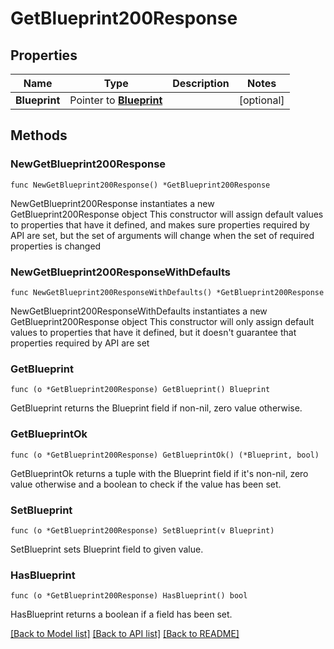# GetBlueprint200Response

## Properties

Name | Type | Description | Notes
------------ | ------------- | ------------- | -------------
**Blueprint** | Pointer to [**Blueprint**](Blueprint.md) |  | [optional] 

## Methods

### NewGetBlueprint200Response

`func NewGetBlueprint200Response() *GetBlueprint200Response`

NewGetBlueprint200Response instantiates a new GetBlueprint200Response object
This constructor will assign default values to properties that have it defined,
and makes sure properties required by API are set, but the set of arguments
will change when the set of required properties is changed

### NewGetBlueprint200ResponseWithDefaults

`func NewGetBlueprint200ResponseWithDefaults() *GetBlueprint200Response`

NewGetBlueprint200ResponseWithDefaults instantiates a new GetBlueprint200Response object
This constructor will only assign default values to properties that have it defined,
but it doesn't guarantee that properties required by API are set

### GetBlueprint

`func (o *GetBlueprint200Response) GetBlueprint() Blueprint`

GetBlueprint returns the Blueprint field if non-nil, zero value otherwise.

### GetBlueprintOk

`func (o *GetBlueprint200Response) GetBlueprintOk() (*Blueprint, bool)`

GetBlueprintOk returns a tuple with the Blueprint field if it's non-nil, zero value otherwise
and a boolean to check if the value has been set.

### SetBlueprint

`func (o *GetBlueprint200Response) SetBlueprint(v Blueprint)`

SetBlueprint sets Blueprint field to given value.

### HasBlueprint

`func (o *GetBlueprint200Response) HasBlueprint() bool`

HasBlueprint returns a boolean if a field has been set.


[[Back to Model list]](../README.md#documentation-for-models) [[Back to API list]](../README.md#documentation-for-api-endpoints) [[Back to README]](../README.md)


